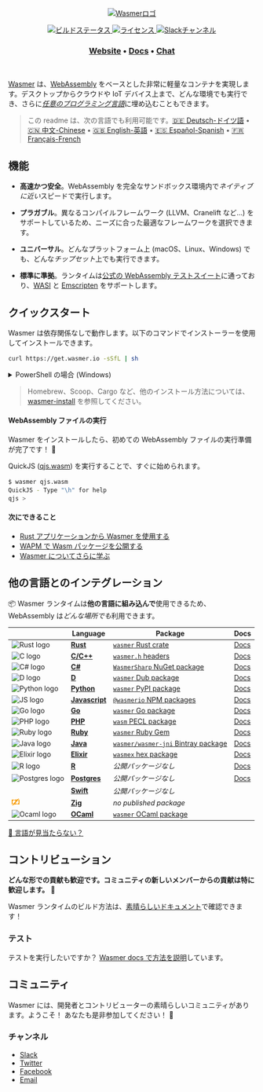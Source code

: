<div align="center">
  <a href="https://wasmer.io" target="_blank" rel="noopener noreferrer">
    <img width="300" src="https://raw.githubusercontent.com/wasmerio/wasmer/master/assets/logo.png" alt="Wasmerロゴ">
  </a>
  
  <p>
    <a href="https://github.com/wasmerio/wasmer/actions?query=workflow%3Abuild">
      <img src="https://github.com/wasmerio/wasmer/workflows/build/badge.svg?style=flat-square" alt="ビルドステータス">
    </a>
    <a href="https://github.com/wasmerio/wasmer/blob/master/LICENSE">
      <img src="https://img.shields.io/github/license/wasmerio/wasmer.svg?style=flat-square" alt="ライセンス">
    </a>
    <a href="https://slack.wasmer.io">
      <img src="https://img.shields.io/static/v1?label=Slack&message=join%20chat&color=brighgreen&style=flat-square" alt="Slackチャンネル">
    </a> 
  </p>

  <h3>
    <a href="https://wasmer.io/">Website</a>
    <span> • </span>
    <a href="https://docs.wasmer.io">Docs</a>
    <span> • </span>
    <a href="https://slack.wasmer.io/">Chat</a>
  </h3>

</div>

<br />

[Wasmer](https://wasmer.io/) は、[WebAssembly](https://webassembly.org/) をベースとした非常に軽量なコンテナを実現します。デスクトップからクラウドや IoT デバイス上まで、どんな環境でも実行でき、さらに[*任意のプログラミング言語*](#他の言語とのインテグレーション)に埋め込むこともできます。

> この readme は、次の言語でも利用可能です。[🇩🇪 Deutsch-ドイツ語](https://github.com/wasmerio/wasmer/blob/master/docs/de/README.md) • [🇨🇳 中文-Chinese](https://github.com/wasmerio/wasmer/blob/master/docs/cn/README.md) • [🇬🇧 English-英語](https://github.com/wasmerio/wasmer/blob/master/README.md) • [🇪🇸 Español-Spanish](https://github.com/wasmerio/wasmer/blob/master/docs/es/README.md) • [🇫🇷 Français-French](https://github.com/wasmerio/wasmer/blob/master/docs/fr/README.md)

## 機能

* **高速かつ安全**。WebAssembly を完全なサンドボックス環境内で*ネイティブに近い*スピードで実行します。

* **プラガブル**。異なるコンパイルフレームワーク (LLVM、Cranelift など...) をサポートしているため、ニーズに合った最適なフレームワークを選択できます。

* **ユニバーサル**。どんなプラットフォーム上 (macOS、Linux、Windows) でも、どんな*チップセット*上でも実行できます。

* **標準に準拠**。ランタイムは[公式の WebAssembly テストスイート](https://github.com/WebAssembly/testsuite)に通っており、[WASI](https://github.com/WebAssembly/WASI) と [Emscripten](https://emscripten.org/) をサポートします。

## クイックスタート

Wasmer は依存関係なしで動作します。以下のコマンドでインストーラーを使用してインストールできます。

```sh
curl https://get.wasmer.io -sSfL | sh
```

<details>
  <summary>PowerShell の場合 (Windows)</summary>
  <p>

```powershell
iwr https://win.wasmer.io -useb | iex
```

</p>
</details>

> Homebrew、Scoop、Cargo など、他のインストール方法については、[wasmer-install](https://github.com/wasmerio/wasmer-install) を参照してください。


#### WebAssembly ファイルの実行

Wasmer をインストールしたら、初めての WebAssembly ファイルの実行準備が完了です！ 🎉

QuickJS ([qjs.wasm](https://registry-cdn.wapm.io/contents/_/quickjs/0.0.3/build/qjs.wasm)) を実行することで、すぐに始められます。

```bash
$ wasmer qjs.wasm
QuickJS - Type "\h" for help
qjs >
```

#### 次にできること

- [Rust アプリケーションから Wasmer を使用する](https://docs.wasmer.io/integrations/rust)
- [WAPM で Wasm パッケージを公開する](https://docs.wasmer.io/ecosystem/wapm/publishing-your-package)
- [Wasmer についてさらに学ぶ](https://medium.com/wasmer/)

## 他の言語とのインテグレーション

📦 Wasmer ランタイムは**他の言語に組み込んで**使用できるため、WebAssembly は*どんな場所でも*利用できます。

| &nbsp; | Language | Package | Docs |
|-|-|-|-|
| ![Rust logo] | [**Rust**][Rust integration] | [`wasmer` Rust crate] | [Docs][rust docs]
| ![C logo] | [**C/C++**][C integration] | [`wasmer.h` headers] | [Docs][c docs] |
| ![C# logo] | [**C#**][C# integration] | [`WasmerSharp` NuGet package] | [Docs][c# docs] |
| ![D logo] | [**D**][D integration] | [`wasmer` Dub package] | [Docs][d docs] |
| ![Python logo] | [**Python**][Python integration] | [`wasmer` PyPI package] | [Docs][python docs] |
| ![JS logo] | [**Javascript**][JS integration] | [`@wasmerio` NPM packages] | [Docs][js docs] |
| ![Go logo] | [**Go**][Go integration] | [`wasmer` Go package] | [Docs][go docs] |
| ![PHP logo] | [**PHP**][PHP integration] | [`wasm` PECL package] | [Docs][php docs] |
| ![Ruby logo] | [**Ruby**][Ruby integration] | [`wasmer` Ruby Gem] | [Docs][ruby docs] |
| ![Java logo] | [**Java**][Java integration] | [`wasmer/wasmer-jni` Bintray package] | [Docs][java docs] |
| ![Elixir logo] | [**Elixir**][Elixir integration] | [`wasmex` hex package] | [Docs][elixir docs] |
| ![R logo] | [**R**][R integration] | *公開パッケージなし* | [Docs][r docs] |
| ![Postgres logo] | [**Postgres**][Postgres integration] | *公開パッケージなし* | [Docs][postgres docs] |
|  | [**Swift**][Swift integration] | *公開パッケージなし* | |
| ![Zig logo] | [**Zig**][Zig integration] | *no published package* | |
| ![Ocaml logo] | [**OCaml**][OCaml integration] | [`wasmer` OCaml package] | |

[👋 言語が見当たらない？](https://github.com/wasmerio/wasmer/issues/new?assignees=&labels=%F0%9F%8E%89+enhancement&template=---feature-request.md&title=)

[rust logo]: https://raw.githubusercontent.com/wasmerio/wasmer/master/assets/languages/rust.svg
[rust integration]: https://github.com/wasmerio/wasmer/tree/master/lib/api
[`wasmer` rust crate]: https://crates.io/crates/wasmer/
[rust docs]: https://wasmerio.github.io/wasmer/crates/wasmer

[c logo]: https://raw.githubusercontent.com/wasmerio/wasmer/master/assets/languages/c.svg
[c integration]: https://github.com/wasmerio/wasmer/tree/master/lib/c-api
[`wasmer.h` headers]: https://wasmerio.github.io/wasmer/c/
[c docs]: https://wasmerio.github.io/wasmer/c/

[c# logo]: https://raw.githubusercontent.com/wasmerio/wasmer/master/assets/languages/csharp.svg
[c# integration]: https://github.com/migueldeicaza/WasmerSharp
[`wasmersharp` nuget package]: https://www.nuget.org/packages/WasmerSharp/
[c# docs]: https://migueldeicaza.github.io/WasmerSharp/

[d logo]: https://raw.githubusercontent.com/wasmerio/wasmer/master/assets/languages/d.svg
[d integration]: https://github.com/chances/wasmer-d
[`wasmer` Dub package]: https://code.dlang.org/packages/wasmer
[d docs]: https://chances.github.io/wasmer-d

[python logo]: https://raw.githubusercontent.com/wasmerio/wasmer/master/assets/languages/python.svg
[python integration]: https://github.com/wasmerio/wasmer-python
[`wasmer` pypi package]: https://pypi.org/project/wasmer/
[python docs]: https://github.com/wasmerio/wasmer-python#api-of-the-wasmer-extensionmodule

[go logo]: https://raw.githubusercontent.com/wasmerio/wasmer/master/assets/languages/go.svg
[go integration]: https://github.com/wasmerio/wasmer-go
[`wasmer` go package]: https://pkg.go.dev/github.com/wasmerio/wasmer-go/wasmer
[go docs]: https://pkg.go.dev/github.com/wasmerio/wasmer-go/wasmer?tab=doc

[php logo]: https://raw.githubusercontent.com/wasmerio/wasmer/master/assets/languages/php.svg
[php integration]: https://github.com/wasmerio/wasmer-php
[`wasm` pecl package]: https://pecl.php.net/package/wasm
[php docs]: https://wasmerio.github.io/wasmer-php/wasm/

[js logo]: https://raw.githubusercontent.com/wasmerio/wasmer/master/assets/languages/js.svg
[js integration]: https://github.com/wasmerio/wasmer-js
[`@wasmerio` npm packages]: https://www.npmjs.com/org/wasmer
[js docs]: https://docs.wasmer.io/integrations/js/reference-api

[ruby logo]: https://raw.githubusercontent.com/wasmerio/wasmer/master/assets/languages/ruby.svg
[ruby integration]: https://github.com/wasmerio/wasmer-ruby
[`wasmer` ruby gem]: https://rubygems.org/gems/wasmer
[ruby docs]: https://www.rubydoc.info/gems/wasmer/

[java logo]: https://raw.githubusercontent.com/wasmerio/wasmer/master/assets/languages/java.svg
[java integration]: https://github.com/wasmerio/wasmer-java
[`wasmer/wasmer-jni` bintray package]: https://bintray.com/wasmer/wasmer-jni/wasmer-jni
[java docs]: https://github.com/wasmerio/wasmer-java/#api-of-the-wasmer-library

[elixir logo]: https://raw.githubusercontent.com/wasmerio/wasmer/master/assets/languages/elixir.svg
[elixir integration]: https://github.com/tessi/wasmex
[elixir docs]: https://hexdocs.pm/wasmex/api-reference.html
[`wasmex` hex package]: https://hex.pm/packages/wasmex

[r logo]: https://raw.githubusercontent.com/wasmerio/wasmer/master/assets/languages/r.svg
[r integration]: https://github.com/dirkschumacher/wasmr
[r docs]: https://github.com/dirkschumacher/wasmr#example

[postgres logo]: https://raw.githubusercontent.com/wasmerio/wasmer/master/assets/languages/postgres.svg
[postgres integration]: https://github.com/wasmerio/wasmer-postgres
[postgres docs]: https://github.com/wasmerio/wasmer-postgres#usage--documentation

[swift integration]: https://github.com/AlwaysRightInstitute/SwiftyWasmer

[zig logo]: https://raw.githubusercontent.com/ziglang/logo/master/zig-favicon.png
[zig integration]: https://github.com/zigwasm/wasmer-zig

[OCaml logo]: https://raw.githubusercontent.com/wasmerio/wasmer/master/assets/languages/ocaml.svg
[OCaml integration]: https://github.com/wasmerio/wasmer-ocaml
[`wasmer` OCaml package]: https://opam.ocaml.org/packages/wasmer/

## コントリビューション

**どんな形での貢献も歓迎です。コミュニティの新しいメンバーからの貢献は特に歓迎します。** 💜

Wasmer ランタイムのビルド方法は、[素晴らしいドキュメント](https://docs.wasmer.io/ecosystem/wasmer/building-from-source)で確認できます！

### テスト

テストを実行したいですか？ [Wasmer docs で方法を説明](https://docs.wasmer.io/ecosystem/wasmer/building-from-source/testing)しています。

## コミュニティ

Wasmer には、開発者とコントリビューターの素晴らしいコミュニティがあります。ようこそ！ あなたも是非参加してください！ 👋

### チャンネル

- [Slack](https://slack.wasmer.io/)
- [Twitter](https://twitter.com/wasmerio)
- [Facebook](https://www.facebook.com/wasmerio)
- [Email](mailto:hello@wasmer.io)
